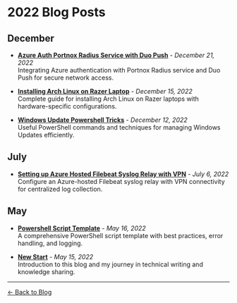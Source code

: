# 2022 Blog Posts

## December

- **[Azure Auth Portnox Radius Service with Duo Push](azure-auth-portnox-radius-service-with-duo-push.md)** - *December 21, 2022*  
  Integrating Azure authentication with Portnox Radius service and Duo Push for secure network access.

- **[Installing Arch Linux on Razer Laptop](installing-arch-linux-on-razer-laptop.md)** - *December 15, 2022*  
  Complete guide for installing Arch Linux on Razer laptops with hardware-specific configurations.

- **[Windows Update Powershell Tricks](windows-update-powershell-tricks.md)** - *December 12, 2022*  
  Useful PowerShell commands and techniques for managing Windows Updates efficiently.

## July

- **[Setting up Azure Hosted Filebeat Syslog Relay with VPN](setting-up-azure-hosted-filebeat-syslog-relay-with-vpn.md)** - *July 6, 2022*  
  Configure an Azure-hosted Filebeat syslog relay with VPN connectivity for centralized log collection.

## May

- **[Powershell Script Template](powershell-script-template.md)** - *May 16, 2022*  
  A comprehensive PowerShell script template with best practices, error handling, and logging.

- **[New Start](new-start.md)** - *May 15, 2022*  
  Introduction to this blog and my journey in technical writing and knowledge sharing.

---

[← Back to Blog](../index.md)
